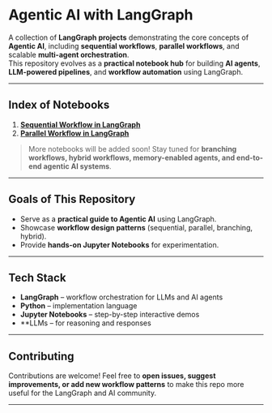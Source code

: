 # Agentic AI with LangGraph

A collection of **LangGraph projects** demonstrating the core concepts of **Agentic AI**, including **sequential workflows**, **parallel workflows**, and scalable **multi-agent orchestration**.  
This repository evolves as a **practical notebook hub** for building **AI agents**, **LLM-powered pipelines**, and **workflow automation** using LangGraph.

---

## Index of Notebooks

1. **[Sequential Workflow in LangGraph](https://github.com/ravirch/Agentic-AI-with-LangGraph/blob/main/Notebooks/Sequential-workflows-in-Langgraph.ipynb)**  
2. **[Parallel Workflow in LangGraph](https://github.com/ravirch/Agentic-AI-with-LangGraph/blob/main/Notebooks/Parallel-Workflow-in-LangGraph.ipynb)**  

> More notebooks will be added soon! Stay tuned for **branching workflows, hybrid workflows, memory-enabled agents, and end-to-end agentic AI systems**.

---

## Goals of This Repository
- Serve as a **practical guide to Agentic AI** using LangGraph.  
- Showcase **workflow design patterns** (sequential, parallel, branching, hybrid).  
- Provide **hands-on Jupyter Notebooks** for experimentation.  

---

## Tech Stack
- **LangGraph** – workflow orchestration for LLMs and AI agents  
- **Python** – implementation language  
- **Jupyter Notebooks** – step-by-step interactive demos  
- **LLMs – for reasoning and responses  

---

## Contributing
Contributions are welcome! Feel free to **open issues, suggest improvements, or add new workflow patterns** to make this repo more useful for the LangGraph and AI community.  

---
